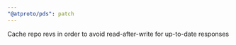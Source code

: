 ```yaml
---
"@atproto/pds": patch
---
```


Cache repo revs in order to avoid read-after-write for up-to-date responses
